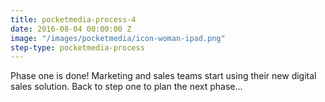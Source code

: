 ```yaml
---
title: pocketmedia-process-4
date: 2016-08-04 00:00:00 Z
image: "/images/pocketmedia/icon-woman-ipad.png"
step-type: pocketmedia-process
---
```


Phase one is done! Marketing and sales teams start using their new digital sales solution. Back to step one to plan the next phase...